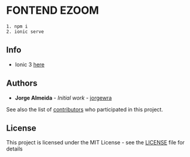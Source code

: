# FONTEND EZOOM

    1. npm i 
    2. ionic serve

 ## Info
   - Ionic 3 [here](https://ionicframework.com/docs/v3/)

## Authors

* **Jorge Almeida** - *Initial work* - [jorgewra](https://github.com/Jorgewra)

See also the list of [contributors](https://github.com/Jorgewra/ezoom-ionic3/contributors) who participated in this project.

## License

This project is licensed under the MIT License - see the [LICENSE](LICENSE) file for details
